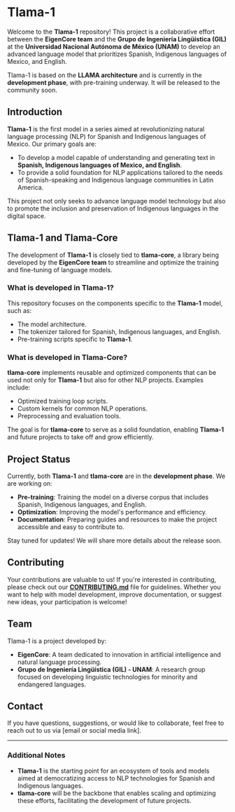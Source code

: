 # Tlama-1  

Welcome to the **Tlama-1** repository! This project is a collaborative effort between the **EigenCore team** and the **Grupo de Ingeniería Lingüística (GIL)** at the **Universidad Nacional Autónoma de México (UNAM)** to develop an advanced language model that prioritizes Spanish, Indigenous languages of Mexico, and English.  

Tlama-1 is based on the **LLAMA architecture** and is currently in the **development phase**, with pre-training underway. It will be released to the community soon.  

## Introduction  

**Tlama-1** is the first model in a series aimed at revolutionizing natural language processing (NLP) for Spanish and Indigenous languages of Mexico. Our primary goals are:  

- To develop a model capable of understanding and generating text in **Spanish, Indigenous languages of Mexico, and English**.  
- To provide a solid foundation for NLP applications tailored to the needs of Spanish-speaking and Indigenous language communities in Latin America.  

This project not only seeks to advance language model technology but also to promote the inclusion and preservation of Indigenous languages in the digital space.  

## Tlama-1 and Tlama-Core  

The development of **Tlama-1** is closely tied to **tlama-core**, a library being developed by the **EigenCore team** to streamline and optimize the training and fine-tuning of language models.  

### **What is developed in Tlama-1?**  
This repository focuses on the components specific to the **Tlama-1** model, such as:  
- The model architecture.  
- The tokenizer tailored for Spanish, Indigenous languages, and English.  
- Pre-training scripts specific to **Tlama-1**.  

### **What is developed in Tlama-Core?**  
**tlama-core** implements reusable and optimized components that can be used not only for **Tlama-1** but also for other NLP projects. Examples include:  
- Optimized training loop scripts.  
- Custom kernels for common NLP operations.  
- Preprocessing and evaluation tools.  

The goal is for **tlama-core** to serve as a solid foundation, enabling **Tlama-1** and future projects to take off and grow efficiently.  

## Project Status  

Currently, both **Tlama-1** and **tlama-core** are in the **development phase**. We are working on:  

- **Pre-training**: Training the model on a diverse corpus that includes Spanish, Indigenous languages, and English.  
- **Optimization**: Improving the model's performance and efficiency.  
- **Documentation**: Preparing guides and resources to make the project accessible and easy to contribute to.  

Stay tuned for updates! We will share more details about the release soon.  

## Contributing  

Your contributions are valuable to us! If you're interested in contributing, please check out our **[CONTRIBUTING.md](./CONTRIBUTING.md)** file for guidelines. Whether you want to help with model development, improve documentation, or suggest new ideas, your participation is welcome!  

## Team  

Tlama-1 is a project developed by:  

- **EigenCore**: A team dedicated to innovation in artificial intelligence and natural language processing.  
- **Grupo de Ingeniería Lingüística (GIL) - UNAM**: A research group focused on developing linguistic technologies for minority and endangered languages.  

## Contact  

If you have questions, suggestions, or would like to collaborate, feel free to reach out to us via [email or social media link].  

---

### **Additional Notes**  
- **Tlama-1** is the starting point for an ecosystem of tools and models aimed at democratizing access to NLP technologies for Spanish and Indigenous languages.  
- **tlama-core** will be the backbone that enables scaling and optimizing these efforts, facilitating the development of future projects.  
